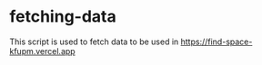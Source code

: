 # fetching-data
 This script is used to fetch data to be used in https://find-space-kfupm.vercel.app
